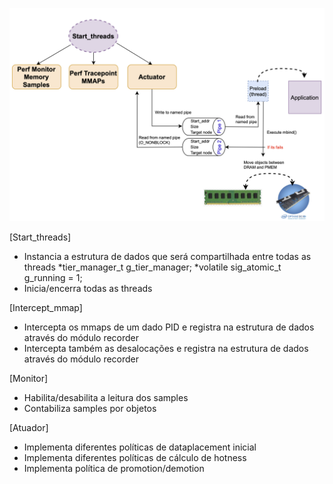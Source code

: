 ![Screenshot](Design.png)

[Start_threads]

- Instancia a estrutura de dados que será compartilhada entre todas as threads
  *tier_manager_t g_tier_manager;
  *volatile sig_atomic_t g_running = 1;
- Inicia/encerra todas as threads

[Intercept_mmap]

- Intercepta os mmaps de um dado PID e registra na estrutura de dados através do módulo recorder
- Intercepta também as desalocações e registra na estrutura de dados através do módulo recorder

[Monitor]

- Habilita/desabilita a leitura dos samples
- Contabiliza samples por objetos

[Atuador]

- Implementa diferentes políticas de dataplacement inicial
- Implementa diferentes políticas de cálculo de hotness
- Implementa política de promotion/demotion

